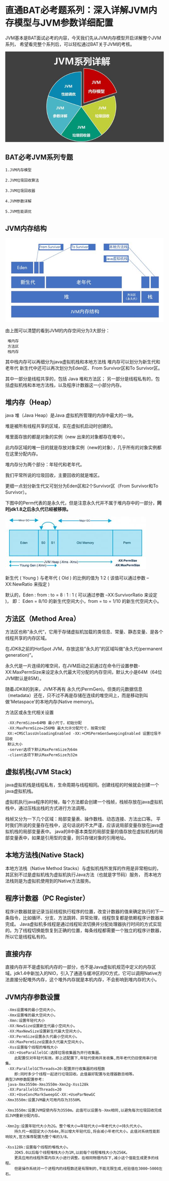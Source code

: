 # 直通BAT必考题系列：深入详解JVM内存模型与JVM参数详细配置

JVM基本是BAT面试必考的内容，今天我们先从JVM内存模型开启详解整个JVM系列，
希望看完整个系列后，可以轻松通过BAT关于JVM的考核。

![](../pics/jvm模型图.jpg)

BAT必考JVM系列专题
--
````
1.JVM内存模型

2.JVM垃圾回收算法

3.JVM垃圾回收器

4.JVM参数详解

5.JVM性能调优
````

JVM内存结构
--

![](../pics/jvm内存结构.jpg)

由上图可以清楚的看到JVM的内存空间分为3大部分：
````
 堆内存
 方法区
 栈内存
````
其中栈内存可以再细分为java虚拟机栈和本地方法栈
堆内存可以划分为新生代和老年代
新生代中还可以再次划分为Eden区、From Survivor区和To Survivor区。

其中一部分是线程共享的，包括 Java 堆和方法区；
另一部分是线程私有的，包括虚拟机栈和本地方法栈，以及程序计数器这一小部分内存。


**堆内存（Heap）**
--

java 堆（Java Heap）是Java 虚拟机所管理的内存中最大的一块。

堆是被所有线程共享的区域，实在虚拟机启动时创建的。

堆里面存放的都是对象的实例（new 出来的对象都存在堆中）。

此内存区域的唯一目的就是存放对象实例（new的对象），几乎所有的对象实例都在这里分配内存。

堆内存分为两个部分：年轻代和老年代。

我们平常所说的垃圾回收，主要回收的就是堆区。

更细一点划分新生代又可划分为Eden区和2个Survivor区（From Survivor和To Survivor）。

下图中的Perm代表的是永久代，但是注意永久代并不属于堆内存中的一部分，**同时jdk1.8之后永久代已经被移除。**

![](../pics/新生代与老年代的比例.jpg)

新生代 ( Young ) 与老年代 ( Old ) 的比例的值为 1:2 ( 该值可以通过参数 –XX:NewRatio 来指定 )

默认的，Eden : from : to = 8 : 1 : 1 ( 可以通过参数 –XX:SurvivorRatio 来设定 )，
即： Eden = 8/10 的新生代空间大小，from = to = 1/10 的新生代空间大小。

**方法区（Method Area）**
--
方法区也称”永久代“，它用于存储虚拟机加载的类信息、常量、静态变量、是各个线程共享的内存区域。

在JDK8之前的HotSpot JVM，存放这些”永久的”的区域叫做“永久代(permanent generation)”。

永久代是一片连续的堆空间，在JVM启动之前通过在命令行设置参数-XX:MaxPermSize来设定永久代最大可分配的内存空间，默认大小是64M（64位JVM默认是85M）。

随着JDK8的到来，JVM不再有 永久代(PermGen)。但类的元数据信息（metadata）还在，只不过不再是存储在连续的堆空间上，而是移动到叫做'Metaspace'的本地内存(Native memory)。

方法区或永生代相关设置
````
 -XX:PermSize=64MB 最小尺寸，初始分配
 -XX:MaxPermSize=256MB 最大允许分配尺寸，按需分配
 XX:+CMSClassUnloadingEnabled -XX:+CMSPermGenSweepingEnabled 设置垃圾不回收
 默认大小
 -server选项下默认MaxPermSize为64m
 -client选项下默认MaxPermSize为32m
````
 
虚拟机栈(JVM Stack)
--
java虚拟机栈是线程私有，生命周期与线程相同。创建线程的时候就会创建一个java虚拟机栈。

虚拟机执行java程序的时候，每个方法都会创建一个栈帧，栈帧存放在java虚拟机栈中，通过压栈出栈的方式进行方法调用。

栈帧又分为一下几个区域：局部变量表、操作数栈、动态连接、方法出口等。
平时我们所说的变量存在栈中，这句话说的不太严谨，应该说局部变量存放在java虚拟机栈的局部变量表中。
java的8中基本类型的局部变量的值存放在虚拟机栈的局部变量表中，如果是引用型的变量，则只存储对象的引用地址。


本地方法栈(Native Stack)
--
本地方法栈（Native Method Stacks）与虚拟机栈所发挥的作用是非常相似的，
其区别不过是虚拟机栈为虚拟机执行Java方法（也就是字节码）服务，
而本地方法栈则是为虚拟机使用到的Native方法服务。

**程序计数器（PC Register）**
--
程序计数器就是记录当前线程执行程序的位置，改变计数器的值来确定执行的下一条指令，比如循环、分支、方法跳转、异常处理，线程恢复都是依赖程序计数器来完成。
Java虚拟机多线程是通过线程轮流切换并分配处理器执行时间的方式实现的。为了线程切换能恢复到正确的位置，每条线程都需要一个独立的程序计数器，所以它是线程私有的。

**直接内存**
--
直接内存并不是虚拟机内存的一部分，也不是Java虚拟机规范中定义的内存区域。jdk1.4中新加入的NIO，引入了通道与缓冲区的IO方式，它可以调用Native方法直接分配堆外内存，这个堆外内存就是本机内存，不会影响到堆内存的大小。

**JVM内存参数设置**
--
````
 -Xms设置堆的最小空间大小。
 -Xmx设置堆的最大空间大小。
 -Xmn:设置年轻代大小
 -XX:NewSize设置新生代最小空间大小。
 -XX:MaxNewSize设置新生代最大空间大小。
 -XX:PermSize设置永久代最小空间大小。
 -XX:MaxPermSize设置永久代最大空间大小。
 -Xss设置每个线程的堆栈大小
 -XX:+UseParallelGC:选择垃圾收集器为并行收集器。
    此配置仅对年轻代有效。即上述配置下,年轻代使用并发收集,而年老代仍旧使用串行收集。
 -XX:ParallelGCThreads=20:配置并行收集器的线程数
    即:同时多少个线程一起进行垃圾回收。此值最好配置与处理器数目相等。
典型JVM参数配置参考:
 java-Xmx3550m-Xms3550m-Xmn2g-Xss128k
 -XX:ParallelGCThreads=20
 -XX:+UseConcMarkSweepGC-XX:+UseParNewGC
-Xmx3550m:设置JVM最大可用内存为3550M。

-Xms3550m:设置JVM促使内存为3550m。此值可以设置与-Xmx相同,以避免每次垃圾回收完成后JVM重新分配内存。

-Xmn2g:设置年轻代大小为2G。整个堆大小=年轻代大小+年老代大小+持久代大小。
    持久代一般固定大小为64m,所以增大年轻代后,将会减小年老代大小。此值对系统性能影响较大,官方推荐配置为整个堆的3/8。

-Xss128k:设置每个线程的堆栈大小。
    JDK5.0以后每个线程堆栈大小为1M,以前每个线程堆栈大小为256K。
    更具应用的线程所需内存大小进行调整。在相同物理内存下,减小这个值能生成更多的线程。
    但是操作系统对一个进程内的线程数还是有限制的,不能无限生成,经验值在3000~5000左右。
````